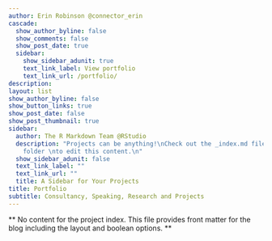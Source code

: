 ```yaml
---
author: Erin Robinson @connector_erin
cascade:
  show_author_byline: false
  show_comments: false
  show_post_date: true
  sidebar:
    show_sidebar_adunit: true
    text_link_label: View portfolio
    text_link_url: /portfolio/
description:   
layout: list
show_author_byline: false
show_button_links: true
show_post_date: false
show_post_thumbnail: true
sidebar:
  author: The R Markdown Team @RStudio
  description: "Projects can be anything!\nCheck out the _index.md file in the /project
    folder \nto edit this content.\n"
  show_sidebar_adunit: false
  text_link_label: ""
  text_link_url: ""
  title: A Sidebar for Your Projects
title: Portfolio
subtitle: Consultancy, Speaking, Research and Projects  
---
```


** No content for the project index. This file provides front matter for the blog including the layout and boolean options. **
